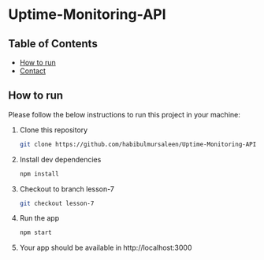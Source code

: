 # Uptime-Monitoring-API

## Table of Contents

- [How to run](#how-to-run)
- [Contact](#contact)

<!-- HOW TO RUN -->

## How to run

Please follow the below instructions to run this project in your machine:

1. Clone this repository
   ```sh
   git clone https://github.com/habibulmursaleen/Uptime-Monitoring-API.git
   ```
2. Install dev dependencies
   ```sh
   npm install
   ```
3. Checkout to branch lesson-7
   ```sh
   git checkout lesson-7
   ```
4. Run the app
   ```sh
   npm start
   ```
5. Your app should be available in http://localhost:3000
